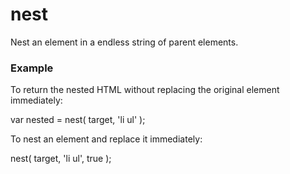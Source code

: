 nest
====

Nest an element in a endless string of parent elements.

<h3>Example</h3>
<p>To return the nested HTML without replacing the original element immediately:</p>
<p>var nested = nest( target, 'li ul' );</p>

<p>To nest an element and replace it immediately:</p>
<p>nest( target, 'li ul', true );</p>
